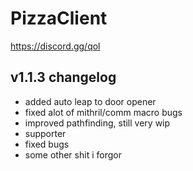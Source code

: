 # PizzaClient
https://discord.gg/qol

v1.1.3 changelog
------
+ added auto leap to door opener
+ fixed alot of mithril/comm macro bugs
+ improved pathfinding, still very wip
+ supporter
+ fixed bugs
+ some other shit i forgor
